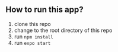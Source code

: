 ## How to run this app?

1. clone this repo
2. change to the root directory of this repo
2. run `npm install`
3. run `expo start`
